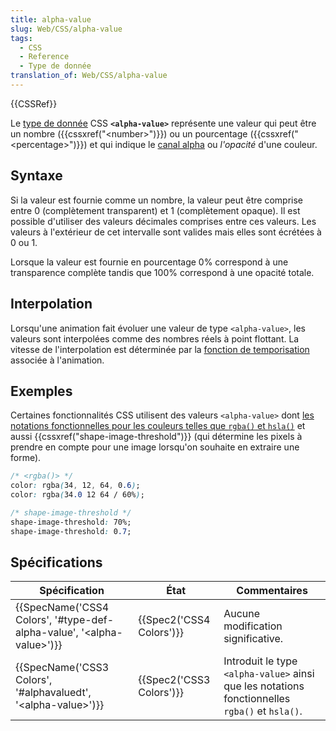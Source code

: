 ```yaml
---
title: alpha-value
slug: Web/CSS/alpha-value
tags:
  - CSS
  - Reference
  - Type de donnée
translation_of: Web/CSS/alpha-value
---
```


{{CSSRef}}

Le [type de donnée](/fr/docs/Web/CSS/Types_CSS) CSS **`<alpha-value>`** représente une valeur qui peut être un nombre ({{cssxref("&lt;number&gt;")}}) ou un pourcentage ({{cssxref("&lt;percentage&gt;")}}) et qui indique le [canal alpha](https://fr.wikipedia.org/wiki/Canal_alpha) ou _l'opacité_ d'une couleur.

## Syntaxe

Si la valeur est fournie comme un nombre, la valeur peut être comprise entre 0 (complètement transparent) et 1 (complètement opaque). Il est possible d'utiliser des valeurs décimales comprises entre ces valeurs. Les valeurs à l'extérieur de cet intervalle sont valides mais elles sont écrétées à 0 ou 1.

Lorsque la valeur est fournie en pourcentage 0% correspond à une transparence complète tandis que 100% correspond à une opacité totale.

## Interpolation

Lorsqu'une animation fait évoluer une valeur de type `<alpha-value>`, les valeurs sont interpolées comme des nombres réels à point flottant. La vitesse de l'interpolation est déterminée par la [fonction de temporisation](/fr/docs/Web/CSS/timing-function) associée à l'animation.

## Exemples

Certaines fonctionnalités CSS utilisent des valeurs `<alpha-value>` dont [les notations fonctionnelles pour les couleurs telles que `rgba()` et `hsla()`](/fr/docs/Web/CSS/color_value#les_couleurs_rgb) et aussi {{cssxref("shape-image-threshold")}} (qui détermine les pixels à prendre en compte pour une image lorsqu'on souhaite en extraire une forme).

```css
/* <rgba()> */
color: rgba(34, 12, 64, 0.6);
color: rgba(34.0 12 64 / 60%);
```

```css
/* shape-image-threshold */
shape-image-threshold: 70%;
shape-image-threshold: 0.7;
```

## Spécifications

| Spécification                                                                                        | État                             | Commentaires                                                                                   |
| ---------------------------------------------------------------------------------------------------- | -------------------------------- | ---------------------------------------------------------------------------------------------- |
| {{SpecName('CSS4 Colors', '#type-def-alpha-value', '&lt;alpha-value&gt;')}} | {{Spec2('CSS4 Colors')}} | Aucune modification significative.                                                             |
| {{SpecName('CSS3 Colors', '#alphavaluedt', '&lt;alpha-value&gt;')}}             | {{Spec2('CSS3 Colors')}} | Introduit le type `<alpha-value>` ainsi que les notations fonctionnelles `rgba()` et `hsla()`. |
